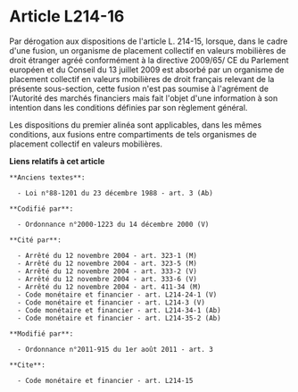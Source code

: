 # Article L214-16

Par dérogation aux dispositions de l'article L. 214-15, lorsque, dans le cadre d'une fusion, un organisme de placement
collectif en valeurs mobilières de droit étranger agréé conformément à la directive 2009/65/ CE du Parlement européen et du
Conseil du 13 juillet 2009 est absorbé par un organisme de placement collectif en valeurs mobilières de droit français
relevant de la présente sous-section, cette fusion n'est pas soumise à l'agrément de l'Autorité des marchés financiers mais
fait l'objet d'une information à son intention dans les conditions définies par son règlement général. 

Les dispositions du premier alinéa sont applicables, dans les mêmes conditions, aux fusions entre compartiments de tels
organismes de placement collectif en valeurs mobilières.

**Liens relatifs à cet article**

	**Anciens textes**:

	  - Loi n°88-1201 du 23 décembre 1988 - art. 3 (Ab)

	**Codifié par**:

	  - Ordonnance n°2000-1223 du 14 décembre 2000 (V)

	**Cité par**:

	  - Arrêté du 12 novembre 2004 - art. 323-1 (M)
	  - Arrêté du 12 novembre 2004 - art. 323-5 (M)
	  - Arrêté du 12 novembre 2004 - art. 333-2 (V)
	  - Arrêté du 12 novembre 2004 - art. 333-6 (V)
	  - Arrêté du 12 novembre 2004 - art. 411-34 (M)
	  - Code monétaire et financier - art. L214-24-1 (V)
	  - Code monétaire et financier - art. L214-3 (V)
	  - Code monétaire et financier - art. L214-34-1 (Ab)
	  - Code monétaire et financier - art. L214-35-2 (Ab)

	**Modifié par**:

	  - Ordonnance n°2011-915 du 1er août 2011 - art. 3

	**Cite**:

	  - Code monétaire et financier - art. L214-15
